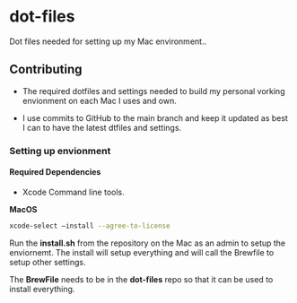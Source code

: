 # dot-files
Dot files needed for setting up my Mac environment..

## Contributing
* The required dotfiles and settings needed to build my personal vorking envionment on each Mac I uses and own.

* I use commits to GitHub to the main branch and keep it updated as best I can to have the latest dtfiles and settings.

### Setting up envionment

#### Required Dependencies

* Xcode Command line tools.

**MacOS**
``` bash
xcode-select —install --agree-to-license
```

Run the **install.sh** from the repository on the Mac as an admin to setup the enviornemt. The install will setup everything and will call the Brewfile to setup other settings.

The **BrewFile** needs to be in the **dot-files** repo so that it can be used to install everything.
